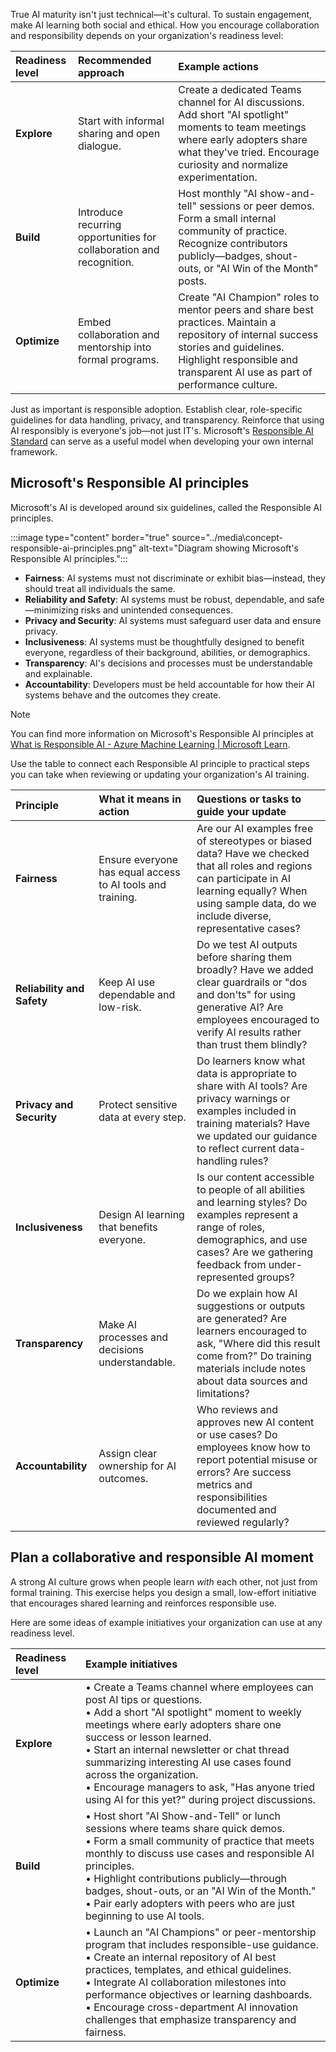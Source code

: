 True AI maturity isn't just technical—it's cultural. To sustain engagement, make AI learning both social and ethical. How you encourage collaboration and responsibility depends on your organization's readiness level:

| **Readiness level** | **Recommended approach** | **Example actions** |
| :--- | :--- | :--- |
| **Explore** | Start with informal sharing and open dialogue. | Create a dedicated Teams channel for AI discussions. Add short "AI spotlight" moments to team meetings where early adopters share what they've tried. Encourage curiosity and normalize experimentation. |
| **Build** | Introduce recurring opportunities for collaboration and recognition. | Host monthly "AI show-and-tell" sessions or peer demos. Form a small internal community of practice. Recognize contributors publicly—badges, shout-outs, or "AI Win of the Month" posts. |
| **Optimize** | Embed collaboration and mentorship into formal programs. | Create "AI Champion" roles to mentor peers and share best practices. Maintain a repository of internal success stories and guidelines. Highlight responsible and transparent AI use as part of performance culture. |

Just as important is responsible adoption. Establish clear, role-specific guidelines for data handling, privacy, and transparency. Reinforce that using AI responsibly is everyone's job—not just IT's. Microsoft's [Responsible AI Standard](https://cdn-dynmedia-1.microsoft.com/is/content/microsoftcorp/microsoft/final/en-us/microsoft-brand/documents/Microsoft-Responsible-AI-Standard-General-Requirements.pdf) can serve as a useful model when developing your own internal framework.

## Microsoft's Responsible AI principles

Microsoft's AI is developed around six guidelines, called the Responsible AI principles.

:::image type="content" border="true" source="../media\concept-responsible-ai-principles.png" alt-text="Diagram showing Microsoft's Responsible AI principles.":::

- **Fairness**: AI systems must not discriminate or exhibit bias—instead, they should treat all individuals the same.
- **Reliability and Safety**: AI systems must be robust, dependable, and safe—minimizing risks and unintended consequences.
- **Privacy and Security**: AI systems must safeguard user data and ensure privacy.
- **Inclusiveness**: AI systems must be thoughtfully designed to benefit everyone, regardless of their background, abilities, or demographics.
- **Transparency**: AI's decisions and processes must be understandable and explainable.
- **Accountability**: Developers must be held accountable for how their AI systems behave and the outcomes they create.

>[!NOTE]
> You can find more information on Microsoft's Responsible AI principles at [What is Responsible AI - Azure Machine Learning | Microsoft Learn](/azure/machine-learning/concept-responsible-ai).

Use the table to connect each Responsible AI principle to practical steps you can take when reviewing or updating your organization's AI training.

| **Principle** | **What it means in action** | **Questions or tasks to guide your update** |
| :--- | :--- | :--- |
| **Fairness** | Ensure everyone has equal access to AI tools and training. | Are our AI examples free of stereotypes or biased data? Have we checked that all roles and regions can participate in AI learning equally? When using sample data, do we include diverse, representative cases? |
| **Reliability and Safety** | Keep AI use dependable and low-risk. | Do we test AI outputs before sharing them broadly? Have we added clear guardrails or "dos and don'ts" for using generative AI? Are employees encouraged to verify AI results rather than trust them blindly? |
| **Privacy and Security** | Protect sensitive data at every step. | Do learners know what data is appropriate to share with AI tools? Are privacy warnings or examples included in training materials? Have we updated our guidance to reflect current data-handling rules? |
| **Inclusiveness** | Design AI learning that benefits everyone. | Is our content accessible to people of all abilities and learning styles? Do examples represent a range of roles, demographics, and use cases? Are we gathering feedback from under-represented groups? |
| **Transparency** | Make AI processes and decisions understandable. | Do we explain how AI suggestions or outputs are generated? Are learners encouraged to ask, "Where did this result come from?" Do training materials include notes about data sources and limitations? |
| **Accountability** | Assign clear ownership for AI outcomes. |  Who reviews and approves new AI content or use cases? Do employees know how to report potential misuse or errors? Are success metrics and responsibilities documented and reviewed regularly? |

## Plan a collaborative and responsible AI moment

A strong AI culture grows when people learn *with* each other, not just from formal training. This exercise helps you design a small, low-effort initiative that encourages shared learning and reinforces responsible use.

Here are some ideas of example initiatives your organization can use at any readiness level.

| **Readiness level** | **Example initiatives** |
| :--- | :--- |
| **Explore** | • Create a Teams channel where employees can post AI tips or questions.<br>• Add a short "AI spotlight" moment to weekly meetings where early adopters share one success or lesson learned.<br>• Start an internal newsletter or chat thread summarizing interesting AI use cases found across the organization.<br>• Encourage managers to ask, "Has anyone tried using AI for this yet?" during project discussions. |
| **Build** | • Host short "AI Show-and-Tell" or lunch sessions where teams share quick demos.<br>• Form a small community of practice that meets monthly to discuss use cases and responsible AI principles.<br>• Highlight contributions publicly—through badges, shout-outs, or an "AI Win of the Month."<br>• Pair early adopters with peers who are just beginning to use AI tools. |
| **Optimize** | • Launch an "AI Champions" or peer-mentorship program that includes responsible-use guidance.<br>• Create an internal repository of AI best practices, templates, and ethical guidelines.<br>• Integrate AI collaboration milestones into performance objectives or learning dashboards.<br>• Encourage cross-department AI innovation challenges that emphasize transparency and fairness. |

